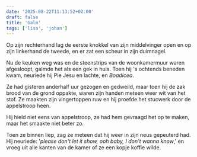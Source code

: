 ```yaml
---
date: '2025-08-22T11:13:52+02:00'
draft: false
title: 'Galm'
tags: ['lisa', 'johan']
---
```


Op zijn rechterhand lag de eerste knokkel van zijn middelvinger open en op zijn linkerhand de tweede, en er zat een scheur in zijn duimnagel. 

Nu de keuken weg was en de steenstrips van de woonkamermuur waren afgesloopt, galmde het als een gek in huis. Toen hij 's ochtends beneden kwam, neuriede hij Pie Jesu en lachte, en *Boadicea*.

Ze had gisteren anderhalf uur gezogen en gedweild, maar toen hij de zak brood van de grond oppakte, waren zijn handen meteen weer wit van het stof. Ze maakten zijn vingertoppen ruw en hij proefde het stucwerk door de appelstroop heen.

Hij hield niet eens van appelstroop, ze had hem gevraagd het op te maken, maar het smaakte niet beter zo.

Toen ze binnen liep, zag ze meteen dat hij weer in zijn neus gepeuterd had. Hij neuriede: '*please don't let it show, ooh baby, I don't wanna know*,' en vroeg uit alle kanten van de kamer of ze een kopje koffie wilde.
